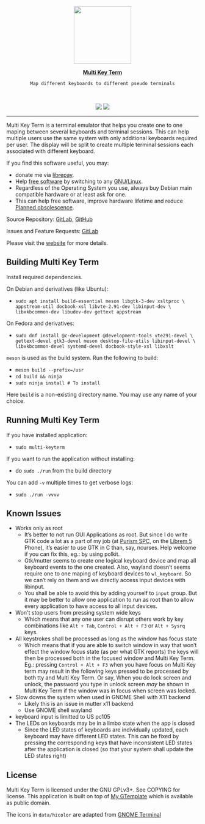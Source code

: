 <div align="center">
  <a href="https://www.sadiqpk.org/projects/multi-keyterm.html">
    <img src="https://gitlab.com/sadiq/multi-keyterm/raw/main/data/icons/hicolor/256x256/apps/org.sadiqpk.multi-keyterm.png" width="150" />
  </a>
  <br>

  <a href="https://www.sadiqpk.org/projects/multi-keyterm.html"><b>Multi Key Term</b></a>
  <br>

    Map different keyboards to different pseudo terminals
  <br>

  <a href="https://gitlab.com/sadiq/multi-keyterm/pipelines"><img
       src="https://gitlab.com/sadiq/multi-keyterm/badges/gtk3/pipeline.svg" /></a>
  <a href="https://sadiq.gitlab.io/multi-keyterm/coverage"><img
       src="https://gitlab.com/sadiq/multi-keyterm/badges/gtk3/coverage.svg" /></a>
</div>

---

Multi Key Term is a terminal emulator that helps you create one
to one maping between several keyboards and terminal sessions.
This can help multiple users use the same system with only
additional keyboards required per user.  The display will be
split to create multiple terminal sessions each associated
with different keyboard.

If you find this software useful, you may:
* donate me via [librepay][librepay].
* Help [free software][free-software] by switching to any [GNU/Linux][gnu-linux].
* Regardless of the Operating System you use, always buy
  Debian main compatible hardware or at least ask for one.
* This can help free software, improve hardware lifetime
  and reduce [Planned obsolescence][soft-lockout].

Source Repository: [GitLab][gitlab], [GitHub][github]

Issues and Feature Requests: [GitLab][issues]

Please visit the [website][home] for more details.

## Building Multi Key Term

Install required dependencies.

On Debian and derivatives (like Ubuntu):
* `sudo apt install build-essential meson libgtk-3-dev xsltproc \
  appstream-util docbook-xsl libvte-2.91-dev libinput-dev \
  libxkbcommon-dev libudev-dev gettext appstream`

On Fedora and derivatives:
* `sudo dnf install @c-development @development-tools vte291-devel \
  gettext-devel gtk3-devel meson desktop-file-utils libinput-devel \
  libxkbcommon-devel systemd-devel docbook-style-xsl libxslt`

`meson` is used as the build system.  Run the following to build:
* `meson build --prefix=/usr`
* `cd build && ninja`
* `sudo ninja install # To install` 

Here `build` is a non-existing directory name.  You may use any
name of your choice.

## Running Multi Key Term

If you have installed application:
* `sudo multi-keyterm`

If you want to run the application without installing:
* do `sudo ./run` from the build directory

You can add `-v` multiple times to get verbose logs:
* `sudo ./run -vvvv`

## Known Issues

* Works only as root
   - It’s better to not run GUI Applications as root.  But since
     I do write GTK code a lot as a part of my job (at [Purism SPC][purism],
     on the [Librem 5][librem5] Phone), it’s easier to use GTK in C than, say,
     ncurses.  Help welcome if you can fix this, eg.: by using polkit.
   - Gtk/mutter seems to create one logical keyboard device and
     map all keyboard events to the one created.  Also, wayland
     doesn’t seems require one to one maping of keyboard devices
     to `wl_keyboard`.  So we can’t rely on them and we directly
     access input devices with libinput.
   - You shall be able to avoid this by adding yourself to `input`
     group.  But it may be better to allow one application to run
     as root than to allow every application to have access to all
     input devices.
* Won't stop users from pressing system wide keys
   - Which means that any one user can disrupt others work by key
     combinations like `Alt + Tab`, `Control + Alt + F3` or
     `Alt + Sysrq` keys.
* All keystrokes shall be processed as long as the window has focus state
   - Which means that if you are able to switch window in way
     that won’t effect the window focus state (as per what GTK reports)
     the keys will then be processed both in the focused window and
     Multi Key Term.  Eg.: pressing `Control + Alt + F3` when
     you have focus on Multi Key term may result in the following
     keys pressed to be processed by both tty and Multi Key Term.
     Or say, When you do lock screen and unlock, the password you
     type in unlock screen *may* be shown in Multi Key Term if the
     window was in focus when screen was locked.
* Slow downs the system when used in GNOME Shell with X11 backend
   - Likely this is an issue in mutter x11 backend
   - Use GNOME shell wayland
* keyboard input is limitted to US pc105
* The LEDs on keyboards may be in a limbo state when the app is closed
   - Since the LED states of keyboards are individually updated, each
     keyboard may have different LED states.  This can be fixed by
     pressing the corresponding keys that have inconsistent LED states
     after the application is closed (so that your system shall update
     the LED states right)


## License

Multi Key Term is licensed under the GNU GPLv3+. See COPYING for license.
This application is built on top of [My GTemplate][my-gtemplate] which 
is available as public domain.

The icons in `data/hicolor` are adapted from [GNOME Terminal][gnome-terminal]

<!-- Links referenced elsewhere -->
[librepay]: https://liberapay.com/sadiq/donate
[free-software]: https://www.gnu.org/philosophy/free-sw.en.html
[gnu-linux]: https://getgnulinux.org
[soft-lockout]: https://en.wikipedia.org/wiki/Planned_obsolescence#Software_lock-out

[home]: https://www.sadiqpk.org/projects/multi-keyterm.html
[coverage]: https://sadiq.gitlab.io/multi-keyterm/coverage
[gitlab]: https://gitlab.com/sadiq/multi-keyterm
[github]: https://github.com/pksadiq/multi-keyterm
[issues]: https://gitlab.com/sadiq/multi-keyterm/issues

[purism]: https://puri.sm
[librem5]: https://puri.sm/products/librem-5

[my-gtemplate]: https://www.sadiqpk.org/projects/my-gtemplate.html
[gnome-terminal]: https://gitlab.gnome.org/GNOME/gnome-terminal
